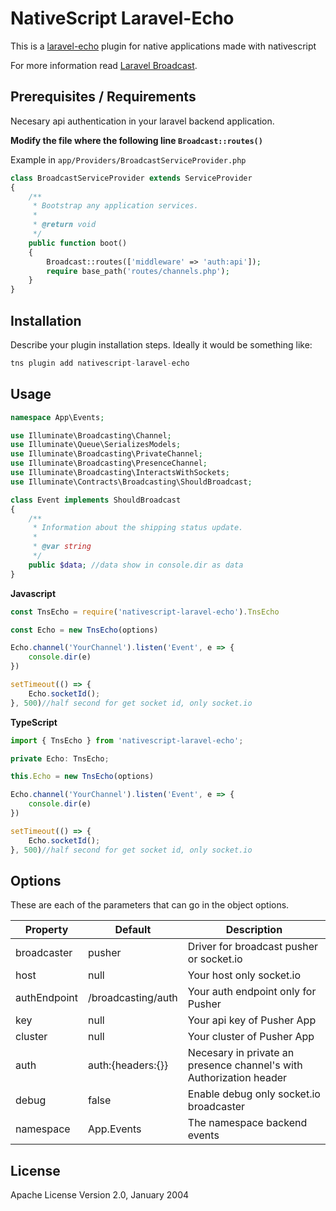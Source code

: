 # NativeScript Laravel-Echo

This is a [laravel-echo](https://github.com/laravel/echo/blob/master/src/channel/pusher-channel.ts) plugin for native applications made with nativescript

For more information read [Laravel Broadcast](https://laravel.com/docs/master/broadcasting). 

## Prerequisites / Requirements

Necesary api authentication in your laravel backend application.

**Modify the file where the following line `Broadcast::routes()`**

Example in `app/Providers/BroadcastServiceProvider.php`

```php
class BroadcastServiceProvider extends ServiceProvider
{
    /**
     * Bootstrap any application services.
     *
     * @return void
     */
    public function boot()
    {
        Broadcast::routes(['middleware' => 'auth:api']);
        require base_path('routes/channels.php');
    }
}
```

## Installation

Describe your plugin installation steps. Ideally it would be something like:

```javascript
tns plugin add nativescript-laravel-echo
```

## Usage 

```php
namespace App\Events;

use Illuminate\Broadcasting\Channel;
use Illuminate\Queue\SerializesModels;
use Illuminate\Broadcasting\PrivateChannel;
use Illuminate\Broadcasting\PresenceChannel;
use Illuminate\Broadcasting\InteractsWithSockets;
use Illuminate\Contracts\Broadcasting\ShouldBroadcast;

class Event implements ShouldBroadcast
{
    /**
     * Information about the shipping status update.
     *
     * @var string
     */
    public $data; //data show in console.dir as data
}
```


**Javascript**	
```javascript
const TnsEcho = require('nativescript-laravel-echo').TnsEcho

const Echo = new TnsEcho(options)

Echo.channel('YourChannel').listen('Event', e => {
    console.dir(e)
})

setTimeout(() => {
    Echo.socketId();
}, 500)//half second for get socket id, only socket.io
```
    
    
**TypeScript**	  
```javascript
import { TnsEcho } from 'nativescript-laravel-echo';

private Echo: TnsEcho;

this.Echo = new TnsEcho(options)

Echo.channel('YourChannel').listen('Event', e => {
    console.dir(e)
})

setTimeout(() => {
    Echo.socketId();
}, 500)//half second for get socket id, only socket.io
```

## Options

These are each of the parameters that can go in the object options.
    
| Property | Default | Description |
| --- | --- | --- |
| broadcaster | pusher | Driver for broadcast pusher or socket.io |
| host | null | Your host only socket.io |
| authEndpoint | /broadcasting/auth | Your auth endpoint only for Pusher |
| key | null | Your api key of Pusher App |
| cluster | null | Your cluster of Pusher App |
| auth | auth:{headers:{}} | Necesary in private an presence channel's with Authorization header |
| debug | false | Enable debug only socket.io broadcaster |
| namespace | App.Events | The namespace backend events |
    
## License

Apache License Version 2.0, January 2004
